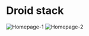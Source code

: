 # Droid stack

![Homepage-1](https://raw.githubusercontent.com/sagarsanjaysutar/portfolio-vue/master/public/assets/img/Work/Droid%20Stack/Droid%201.webp)
![Homepage-2](https://raw.githubusercontent.com/sagarsanjaysutar/portfolio-vue/master/public/assets/img/Work/Droid%20Stack/Droid%202.webp)